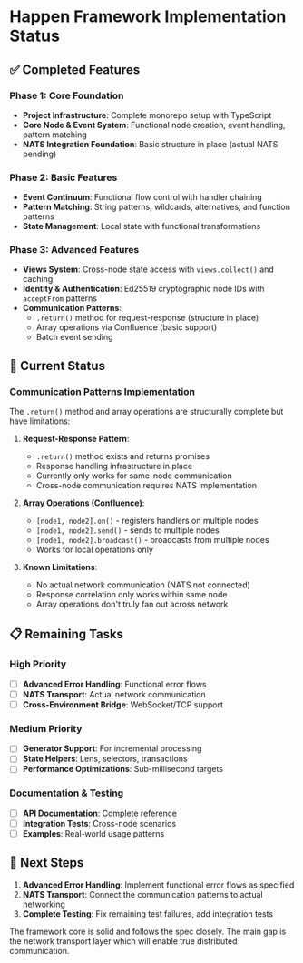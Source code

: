 # Happen Framework Implementation Status

## ✅ Completed Features

### Phase 1: Core Foundation
- **Project Infrastructure**: Complete monorepo setup with TypeScript
- **Core Node & Event System**: Functional node creation, event handling, pattern matching
- **NATS Integration Foundation**: Basic structure in place (actual NATS pending)

### Phase 2: Basic Features  
- **Event Continuum**: Functional flow control with handler chaining
- **Pattern Matching**: String patterns, wildcards, alternatives, and function patterns
- **State Management**: Local state with functional transformations

### Phase 3: Advanced Features
- **Views System**: Cross-node state access with `views.collect()` and caching
- **Identity & Authentication**: Ed25519 cryptographic node IDs with `acceptFrom` patterns
- **Communication Patterns**: 
  - `.return()` method for request-response (structure in place)
  - Array operations via Confluence (basic support)
  - Batch event sending

## 🚧 Current Status

### Communication Patterns Implementation
The `.return()` method and array operations are structurally complete but have limitations:

1. **Request-Response Pattern**: 
   - `.return()` method exists and returns promises
   - Response handling infrastructure in place
   - Currently only works for same-node communication
   - Cross-node communication requires NATS implementation

2. **Array Operations (Confluence)**:
   - `[node1, node2].on()` - registers handlers on multiple nodes
   - `[node1, node2].send()` - sends to multiple nodes  
   - `[node1, node2].broadcast()` - broadcasts from multiple nodes
   - Works for local operations only

3. **Known Limitations**:
   - No actual network communication (NATS not connected)
   - Response correlation only works within same node
   - Array operations don't truly fan out across network

## 📋 Remaining Tasks

### High Priority
- [ ] **Advanced Error Handling**: Functional error flows
- [ ] **NATS Transport**: Actual network communication
- [ ] **Cross-Environment Bridge**: WebSocket/TCP support

### Medium Priority  
- [ ] **Generator Support**: For incremental processing
- [ ] **State Helpers**: Lens, selectors, transactions
- [ ] **Performance Optimizations**: Sub-millisecond targets

### Documentation & Testing
- [ ] **API Documentation**: Complete reference
- [ ] **Integration Tests**: Cross-node scenarios
- [ ] **Examples**: Real-world usage patterns

## 🎯 Next Steps

1. **Advanced Error Handling**: Implement functional error flows as specified
2. **NATS Transport**: Connect the communication patterns to actual networking
3. **Complete Testing**: Fix remaining test failures, add integration tests

The framework core is solid and follows the spec closely. The main gap is the network transport layer which will enable true distributed communication.